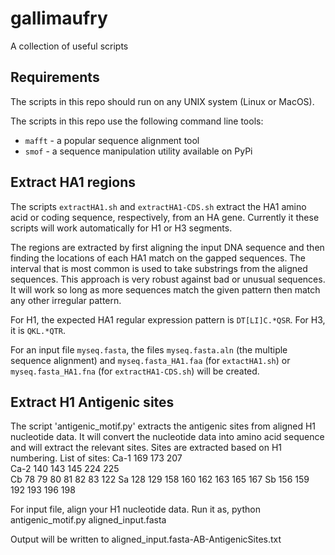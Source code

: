# gallimaufry
A collection of useful scripts

## Requirements

The scripts in this repo should run on any UNIX system (Linux or MacOS).

The scripts in this repo use the following command line tools:

 * `mafft` - a popular sequence alignment tool
 * `smof` - a sequence manipulation utility available on PyPi


## Extract HA1 regions

The scripts `extractHA1.sh` and `extractHA1-CDS.sh` extract the HA1 amino acid
or coding sequence, respectively, from an HA gene. Currently it these scripts
will work automatically for H1 or H3 segments.

The regions are extracted by first aligning the input DNA sequence and then
finding the locations of each HA1 match on the gapped sequences. The interval
that is most common is used to take substrings from the aligned sequences. This
approach is very robust against bad or unusual sequences. It will work so long
as more sequences match the given pattern then match any other irregular
pattern.

For H1, the expected HA1 regular expression pattern is `DT[LI]C.*QSR`. For H3,
it is `QKL.*QTR`.

For an input file `myseq.fasta`, the files `myseq.fasta.aln` (the multiple
sequence alignment) and `myseq.fasta_HA1.faa` (for `extactHA1.sh`) or
`myseq.fasta_HA1.fna` (for `extractHA1-CDS.sh`) will be created.

## Extract H1 Antigenic sites
The script 'antigenic_motif.py' extracts the antigenic sites from aligned H1 nucleotide data. 
It will convert the nucleotide data into amino acid sequence and will extract the relevant sites.
Sites are extracted based on H1 numbering.
List of sites:
Ca-1	169	173	207					
Ca-2	140	143	145	224	225			
Cb	78	79	80	81	82	83	122	
Sa	128	129	158	160	162	163	165	167
Sb	156	159	192	193	196	198	

For input file, align your H1 nucleotide data.
Run it as, python antigenic_motif.py aligned_input.fasta

Output will be written to aligned_input.fasta-AB-AntigenicSites.txt
